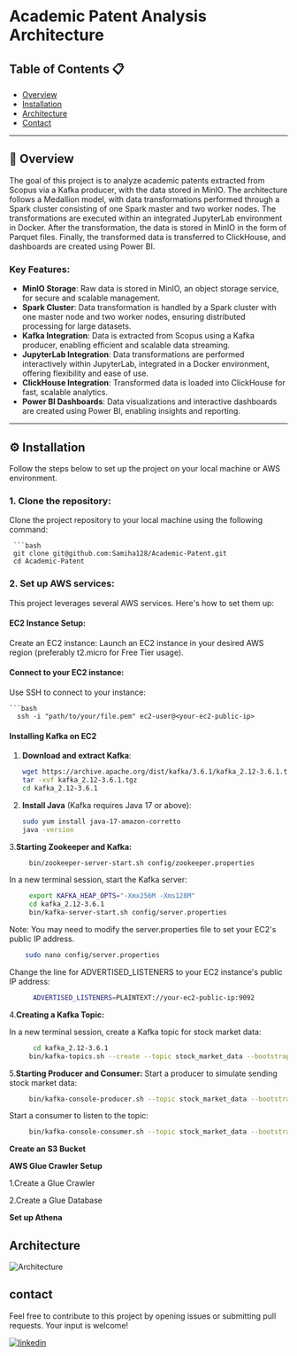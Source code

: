 # Academic Patent Analysis Architecture

## Table of Contents 📋
- [Overview](#overview)
- [Installation](#installation)
- [Architecture](#architecture)
- [Contact](#contact)

---

## 🚀 Overview

The goal of this project is to analyze academic patents extracted from Scopus via a Kafka producer, with the data stored in MinIO. The architecture follows a Medallion model, with data transformations performed through a Spark cluster consisting of one Spark master and two worker nodes. The transformations are executed within an integrated JupyterLab environment in Docker. After the transformation, the data is stored in MinIO in the form of Parquet files. Finally, the transformed data is transferred to ClickHouse, and dashboards are created using Power BI.

### Key Features:
- **MinIO Storage**: Raw data is stored in MinIO, an object storage service, for secure and scalable management.
- **Spark Cluster**: Data transformation is handled by a Spark cluster with one master node and two worker nodes, ensuring distributed processing for large datasets.
- **Kafka Integration**: Data is extracted from Scopus using a Kafka producer, enabling efficient and scalable data streaming.
- **JupyterLab Integration**: Data transformations are performed interactively within JupyterLab, integrated in a Docker environment, offering flexibility and ease of use.
- **ClickHouse Integration**: Transformed data is loaded into ClickHouse for fast, scalable analytics.
- **Power BI Dashboards**: Data visualizations and interactive dashboards are created using Power BI, enabling insights and reporting.


---


## ⚙️ Installation

Follow the steps below to set up the project on your local machine or AWS environment.



### 1. **Clone the repository**:
Clone the project repository to your local machine using the following command:

     ```bash
     git clone git@github.com:Samiha128/Academic-Patent.git
     cd Academic-Patent

### 2. Set up AWS services:
   This project leverages several AWS services. Here's how to set them up:
   
#### EC2 Instance Setup:

  Create an EC2 instance:
  Launch an EC2 instance in your desired AWS region (preferably t2.micro for Free Tier usage).
#### Connect to your EC2 instance:

Use SSH to connect to your instance:

    ```bash
      ssh -i "path/to/your/file.pem" ec2-user@<your-ec2-public-ip>
      


#### Installing Kafka on EC2

1. **Download and extract Kafka**:

    ```bash
    wget https://archive.apache.org/dist/kafka/3.6.1/kafka_2.12-3.6.1.tgz
    tar -xvf kafka_2.12-3.6.1.tgz
    cd kafka_2.12-3.6.1
    ```

2. **Install Java** (Kafka requires Java 17 or above):

    ```bash
    sudo yum install java-17-amazon-corretto
    java -version
    ```

3.**Starting Zookeeper and Kafka:**
  ```bash
       bin/zookeeper-server-start.sh config/zookeeper.properties

  ```
In a new terminal session, start the Kafka server:
  ```bash
       export KAFKA_HEAP_OPTS="-Xmx256M -Xms128M"
       cd kafka_2.12-3.6.1
       bin/kafka-server-start.sh config/server.properties


  ```
Note: You may need to modify the server.properties file to set your EC2's public IP address. 
   ```bash
       sudo nano config/server.properties

  ```
Change the line for ADVERTISED_LISTENERS to your EC2 instance's public IP address:

```bash
      ADVERTISED_LISTENERS=PLAINTEXT://your-ec2-public-ip:9092
  ```
4.**Creating a Kafka Topic:**

In a new terminal session, create a Kafka topic for stock market data:
```bash
      cd kafka_2.12-3.6.1
     bin/kafka-topics.sh --create --topic stock_market_data --bootstrap-server your-ec2-public-ip:9092 --replication-factor 1 --partitions 1

  ```
5.**Starting Producer and Consumer:**
Start a producer to simulate sending stock market data:
```bash
     bin/kafka-console-producer.sh --topic stock_market_data --bootstrap-server your-ec2-public-ip:9092

  ```
Start a consumer to listen to the topic:
```bash
     bin/kafka-console-consumer.sh --topic stock_market_data --bootstrap-server your-ec2-public-ip:9092

  ```
**Create an S3 Bucket**

**AWS Glue Crawler Setup**

1.Create a Glue Crawler

2.Create a Glue Database

**Set up Athena**

## Architecture
![Architecture](./images/architecture.png)

## contact

Feel free to contribute to this project by opening issues or submitting pull requests. Your input is welcome!

[![linkedin](https://img.shields.io/badge/linkedin-0A66C2?style=for-the-badge&logo=linkedin&logoColor=white)](https://www.linkedin.com/in/samiha-el-mansouri-27505b250/)


